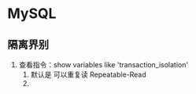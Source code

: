 # MySQL


## 隔离界别

1. 查看指令：show variables like 'transaction_isolation'
   1. 默认是 可以重复读 Repeatable-Read
   2. 